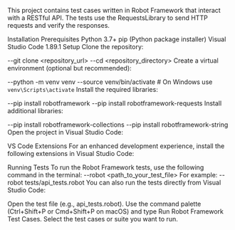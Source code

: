 This project contains test cases written in Robot Framework that interact with a RESTful API. The tests use the RequestsLibrary to send HTTP requests and verify the responses.

Installation
Prerequisites
Python 3.7+
pip (Python package installer)
Visual Studio Code 1.89.1
Setup
Clone the repository:


--git clone <repository_url>
--cd <repository_directory>
Create a virtual environment (optional but recommended):


--python -m venv venv
--source venv/bin/activate   # On Windows use `venv\Scripts\activate`
Install the required libraries:


--pip install robotframework
--pip install robotframework-requests
Install additional libraries:


--pip install robotframework-collections
--pip install robotframework-string
Open the project in Visual Studio Code:



VS Code Extensions
For an enhanced development experience, install the following extensions in Visual Studio Code:


Running Tests
To run the Robot Framework tests, use the following command in the terminal:
--robot <path_to_your_test_file>
For example:
--robot tests/api_tests.robot
You can also run the tests directly from Visual Studio Code:

Open the test file (e.g., api_tests.robot).
Use the command palette (Ctrl+Shift+P or Cmd+Shift+P on macOS) and type Run Robot Framework Test Cases.
Select the test cases or suite you want to run.

